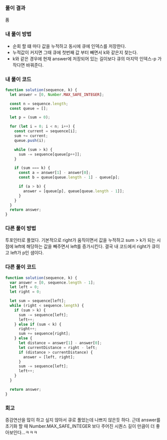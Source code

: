 ### 풀이 결과

품

### 내 풀이 방법

- 순회 할 떄 마다 값을 누적하고 동시에 큐에 인덱스를 저장한다.
- 누적값이 커지면 그때 큐에 첫번째 값 부터 빼면서 k와 같은지 찾는다.
- k와 같은 경우에 현재 answer에 저장되어 있는 길이보다 큐의 마지막 인덱스-p 가 작다면 바꿔준다.

### 내 풀이 코드

```js
function solution(sequence, k) {
  let answer = [0, Number.MAX_SAFE_INTEGER];

  const n = sequence.length;
  const queue = [];

  let p = (sum = 0);

  for (let i = 0; i < n; i++) {
    const current = sequence[i];
    sum += current;
    queue.push(i);

    while (sum > k) {
      sum -= sequence[queue[p++]];
    }

    if (sum === k) {
      const a = answer[1] - answer[0];
      const b = queue[queue.length - 1] - queue[p];

      if (a > b) {
        answer = [queue[p], queue[queue.length - 1]];
      }
    }
  }
  return answer;
}
```

### 다른 풀이 방법

투포인터로 풀었다.
기본적으로 right가 움직이면서 값을 누적하고
sum > k가 되는 시점에 left에 해당하는 값을 빼주면서 left를 증가시킨다.
결국 내 코드에서 right가 큐이고 left가 p인 샘이다.

### 다른 풀이 코드

```js
function solution(sequence, k) {
  var answer = [0, sequence.length - 1];
  let left = 0;
  let right = 0;

  let sum = sequence[left];
  while (right < sequence.length) {
    if (sum > k) {
      sum -= sequence[left];
      left++;
    } else if (sum < k) {
      right++;
      sum += sequence[right];
    } else {
      let distance = answer[1] - answer[0];
      let currentDistance = right - left;
      if (distance > currentDistance) {
        answer = [left, right];
      }
      sum -= sequence[left];
      left++;
    }
  }

  return answer;
}
```

### 회고

증감연산을 많이 하고 싶지 않아서 큐로 풀었는데 나쁘지 않은듯 하다.
근데 answer를 초기화 할 때 Number.MAX_SAFE_INTEGER 보다 주어진 시퀀스 길이 만큼이 더 좋아보인다...ㅋㅋㅋ
